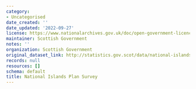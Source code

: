 ```yaml
---
category:
- Uncategorised
date_created: ''
date_updated: '2022-09-27'
license: https://www.nationalarchives.gov.uk/doc/open-government-licence/version/3/
maintainer: Scottish Government
notes: ''
organization: Scottish Government
original_dataset_link: http://statistics.gov.scot/data/national-islands-plan-survey
records: null
resources: []
schema: default
title: National Islands Plan Survey
---
```

